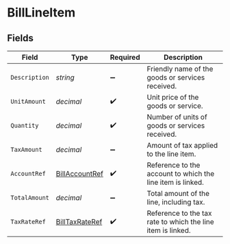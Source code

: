 # BillLineItem


## Fields

| Field                                                       | Type                                                        | Required                                                    | Description                                                 |
| ----------------------------------------------------------- | ----------------------------------------------------------- | ----------------------------------------------------------- | ----------------------------------------------------------- |
| `Description`                                               | *string*                                                    | :heavy_minus_sign:                                          | Friendly name of the goods or services received.            |
| `UnitAmount`                                                | *decimal*                                                   | :heavy_check_mark:                                          | Unit price of the goods or service.                         |
| `Quantity`                                                  | *decimal*                                                   | :heavy_check_mark:                                          | Number of units of goods or services received.              |
| `TaxAmount`                                                 | *decimal*                                                   | :heavy_minus_sign:                                          | Amount of tax applied to the line item.                     |
| `AccountRef`                                                | [BillAccountRef](../../Models/Components/BillAccountRef.md) | :heavy_check_mark:                                          | Reference to the account to which the line item is linked.  |
| `TotalAmount`                                               | *decimal*                                                   | :heavy_minus_sign:                                          | Total amount of the line, including tax.                    |
| `TaxRateRef`                                                | [BillTaxRateRef](../../Models/Components/BillTaxRateRef.md) | :heavy_check_mark:                                          | Reference to the tax rate to which the line item is linked. |